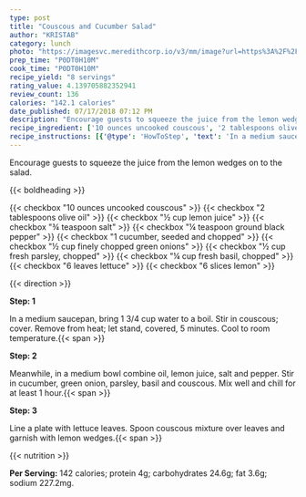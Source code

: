 ```yaml
---
type: post
title: "Couscous and Cucumber Salad"
author: "KRISTAB"
category: lunch
photo: "https://imagesvc.meredithcorp.io/v3/mm/image?url=https%3A%2F%2Fimages.media-allrecipes.com%2Fuserphotos%2F85307.jpg"
prep_time: "P0DT0H10M"
cook_time: "P0DT0H10M"
recipe_yield: "8 servings"
rating_value: 4.139705882352941
review_count: 136
calories: "142.1 calories"
date_published: 07/17/2018 07:12 PM
description: "Encourage guests to squeeze the juice from the lemon wedges on to the salad."
recipe_ingredient: ['10 ounces uncooked couscous', '2 tablespoons olive oil', '½ cup lemon juice', '¾ teaspoon salt', '¼ teaspoon ground black pepper', '1 cucumber, seeded and chopped', '½ cup finely chopped green onions', '½ cup fresh parsley, chopped', '¼ cup fresh basil, chopped', '6 leaves lettuce', '6 slices  lemon']
recipe_instructions: [{'@type': 'HowToStep', 'text': 'In a medium saucepan, bring 1 3/4 cup water to a boil.  Stir in couscous; cover.  Remove from heat; let stand, covered, 5 minutes.  Cool to room temperature.\n'}, {'@type': 'HowToStep', 'text': 'Meanwhile, in a medium bowl combine oil, lemon juice, salt and pepper.  Stir in cucumber, green onion, parsley, basil and couscous.  Mix well and chill for at least 1 hour.\n'}, {'@type': 'HowToStep', 'text': 'Line a plate with lettuce leaves.  Spoon couscous mixture over leaves and garnish with lemon wedges.\n'}]
---
```


Encourage guests to squeeze the juice from the lemon wedges on to the salad. 

{{< boldheading >}}

{{< checkbox "10 ounces uncooked couscous" >}}
{{< checkbox "2 tablespoons olive oil" >}}
{{< checkbox "½ cup lemon juice" >}}
{{< checkbox "¾ teaspoon salt" >}}
{{< checkbox "¼ teaspoon ground black pepper" >}}
{{< checkbox "1  cucumber, seeded and chopped" >}}
{{< checkbox "½ cup finely chopped green onions" >}}
{{< checkbox "½ cup fresh parsley, chopped" >}}
{{< checkbox "¼ cup fresh basil, chopped" >}}
{{< checkbox "6 leaves lettuce" >}}
{{< checkbox "6 slices  lemon" >}}


{{< direction >}}

**Step: 1**

In a medium saucepan, bring 1 3/4 cup water to a boil.  Stir in couscous; cover.  Remove from heat; let stand, covered, 5 minutes.  Cool to room temperature.{{< span >}}

**Step: 2**

Meanwhile, in a medium bowl combine oil, lemon juice, salt and pepper.  Stir in cucumber, green onion, parsley, basil and couscous.  Mix well and chill for at least 1 hour.{{< span >}}

**Step: 3**

Line a plate with lettuce leaves.  Spoon couscous mixture over leaves and garnish with lemon wedges.{{< span >}}

{{< nutrition >}}

**Per Serving:** 142 calories; protein 4g; carbohydrates 24.6g; fat 3.6g; sodium 227.2mg.